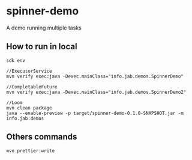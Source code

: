 # spinner-demo

A demo running multiple tasks

## How to run in local

```
sdk env

//ExecutorService
mvn verify exec:java -Dexec.mainClass="info.jab.demos.SpinnerDemo"

//CompletableFuture
mvn verify exec:java -Dexec.mainClass="info.jab.demos.SpinnerDemo2"

//Loom
mvn clean package
java --enable-preview -p target/spinner-demo-0.1.0-SNAPSHOT.jar -m info.jab.demos
```

## Others commands

```
mvn prettier:write
```

